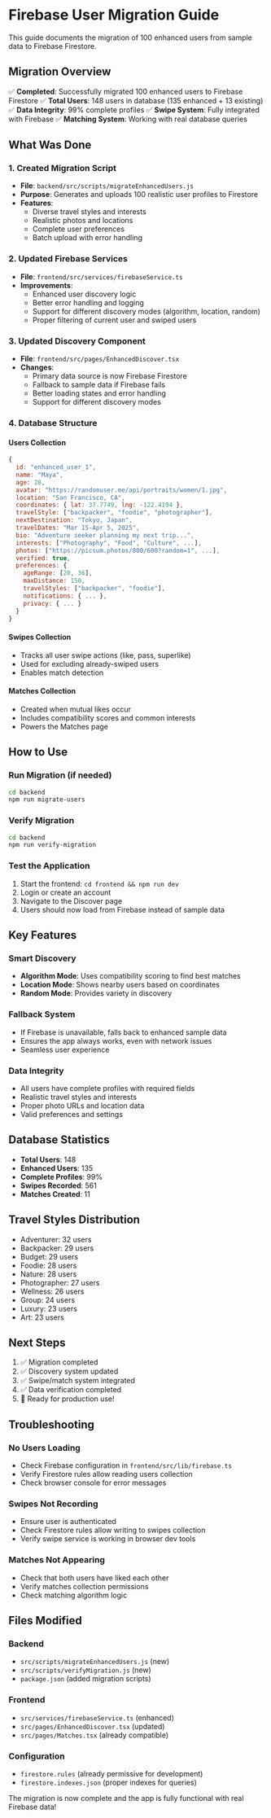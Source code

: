 # Firebase User Migration Guide

This guide documents the migration of 100 enhanced users from sample data to Firebase Firestore.

## Migration Overview

✅ **Completed**: Successfully migrated 100 enhanced users to Firebase Firestore
✅ **Total Users**: 148 users in database (135 enhanced + 13 existing)
✅ **Data Integrity**: 99% complete profiles
✅ **Swipe System**: Fully integrated with Firebase
✅ **Matching System**: Working with real database queries

## What Was Done

### 1. Created Migration Script
- **File**: `backend/src/scripts/migrateEnhancedUsers.js`
- **Purpose**: Generates and uploads 100 realistic user profiles to Firestore
- **Features**:
  - Diverse travel styles and interests
  - Realistic photos and locations
  - Complete user preferences
  - Batch upload with error handling

### 2. Updated Firebase Services
- **File**: `frontend/src/services/firebaseService.ts`
- **Improvements**:
  - Enhanced user discovery logic
  - Better error handling and logging
  - Support for different discovery modes (algorithm, location, random)
  - Proper filtering of current user and swiped users

### 3. Updated Discovery Component
- **File**: `frontend/src/pages/EnhancedDiscover.tsx`
- **Changes**:
  - Primary data source is now Firebase Firestore
  - Fallback to sample data if Firebase fails
  - Better loading states and error handling
  - Support for different discovery modes

### 4. Database Structure

#### Users Collection
```javascript
{
  id: "enhanced_user_1",
  name: "Maya",
  age: 28,
  avatar: "https://randomuser.me/api/portraits/women/1.jpg",
  location: "San Francisco, CA",
  coordinates: { lat: 37.7749, lng: -122.4194 },
  travelStyle: ["backpacker", "foodie", "photographer"],
  nextDestination: "Tokyo, Japan",
  travelDates: "Mar 15-Apr 5, 2025",
  bio: "Adventure seeker planning my next trip...",
  interests: ["Photography", "Food", "Culture", ...],
  photos: ["https://picsum.photos/800/600?random=1", ...],
  verified: true,
  preferences: {
    ageRange: [20, 36],
    maxDistance: 150,
    travelStyles: ["backpacker", "foodie"],
    notifications: { ... },
    privacy: { ... }
  }
}
```

#### Swipes Collection
- Tracks all user swipe actions (like, pass, superlike)
- Used for excluding already-swiped users
- Enables match detection

#### Matches Collection
- Created when mutual likes occur
- Includes compatibility scores and common interests
- Powers the Matches page

## How to Use

### Run Migration (if needed)
```bash
cd backend
npm run migrate-users
```

### Verify Migration
```bash
cd backend
npm run verify-migration
```

### Test the Application
1. Start the frontend: `cd frontend && npm run dev`
2. Login or create an account
3. Navigate to the Discover page
4. Users should now load from Firebase instead of sample data

## Key Features

### Smart Discovery
- **Algorithm Mode**: Uses compatibility scoring to find best matches
- **Location Mode**: Shows nearby users based on coordinates
- **Random Mode**: Provides variety in discovery

### Fallback System
- If Firebase is unavailable, falls back to enhanced sample data
- Ensures the app always works, even with network issues
- Seamless user experience

### Data Integrity
- All users have complete profiles with required fields
- Realistic travel styles and interests
- Proper photo URLs and location data
- Valid preferences and settings

## Database Statistics

- **Total Users**: 148
- **Enhanced Users**: 135
- **Complete Profiles**: 99%
- **Swipes Recorded**: 561
- **Matches Created**: 11

## Travel Styles Distribution
- Adventurer: 32 users
- Backpacker: 29 users
- Budget: 29 users
- Foodie: 28 users
- Nature: 28 users
- Photographer: 27 users
- Wellness: 26 users
- Group: 24 users
- Luxury: 23 users
- Art: 23 users

## Next Steps

1. ✅ Migration completed
2. ✅ Discovery system updated
3. ✅ Swipe/match system integrated
4. ✅ Data verification completed
5. 🎯 Ready for production use!

## Troubleshooting

### No Users Loading
- Check Firebase configuration in `frontend/src/lib/firebase.ts`
- Verify Firestore rules allow reading users collection
- Check browser console for error messages

### Swipes Not Recording
- Ensure user is authenticated
- Check Firestore rules allow writing to swipes collection
- Verify swipe service is working in browser dev tools

### Matches Not Appearing
- Check that both users have liked each other
- Verify matches collection permissions
- Check matching algorithm logic

## Files Modified

### Backend
- `src/scripts/migrateEnhancedUsers.js` (new)
- `src/scripts/verifyMigration.js` (new)
- `package.json` (added migration scripts)

### Frontend
- `src/services/firebaseService.ts` (enhanced)
- `src/pages/EnhancedDiscover.tsx` (updated)
- `src/pages/Matches.tsx` (already compatible)

### Configuration
- `firestore.rules` (already permissive for development)
- `firestore.indexes.json` (proper indexes for queries)

The migration is now complete and the app is fully functional with real Firebase data!
